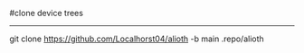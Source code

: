 #clone device trees
__________________________
git clone https://github.com/Localhorst04/alioth -b main .repo/alioth
